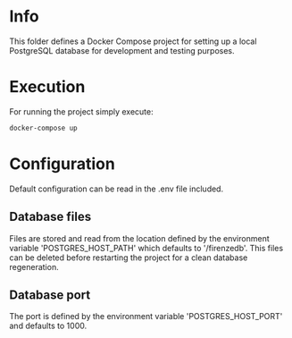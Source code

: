 # Info

This folder defines a Docker Compose project for setting up a local PostgreSQL database for development and testing purposes.

# Execution

For running the project simply execute:
```bash
docker-compose up
```

# Configuration

Default configuration can be read in the .env file included.

## Database files

Files are stored and read from the location defined by the environment variable 'POSTGRES_HOST_PATH' which defaults to '/firenzedb'.
This files can be deleted before restarting the project for a clean database regeneration.

## Database port

The port is defined by the environment variable 'POSTGRES_HOST_PORT' and defaults to 1000.
